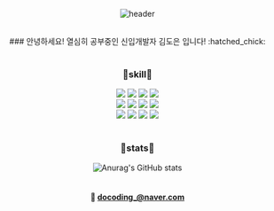 
<!--
**dodawndo/dodawndo** is a ✨ _special_ ✨ repository because its `README.md` (this file) appears on your GitHub profile.

Here are some ideas to get you started:

- 🔭 I’m currently working on ...
- 🌱 I’m currently learning ...
- 👯 I’m looking to collaborate on ...
- 🤔 I’m looking for help with ...
- 💬 Ask me about ...
- 📫 How to reach me: ...
- 😄 Pronouns: ...
- ⚡ Fun fact: ...
-->

<div align=center>

![header](https://capsule-render.vercel.app/api?type=rounded&color=auto&height=100&section=header&text=Hello!&animation=twinkling&fontSize=40)

<br>  
### 안녕하세요! 열심히 공부중인 신입개발자 김도은 입니다! :hatched_chick:
<br>
<br>  
  
### :icecream:skill:icecream:

<img src="https://img.shields.io/badge/Java-EB1B23?style=flat-square&logo=Java&logoColor=white"/>  
<img src="https://img.shields.io/badge/HTML5-E34F26?style=flat-square&logo=HTML5&logoColor=white"/>  
<img src="https://img.shields.io/badge/CSS3-1572B6?style=flat-square&logo=CSS3&logoColor=white"/>  
<img src="https://img.shields.io/badge/JavaScript-F7DF1E?style=flat-square&logo=JavaScript&logoColor=white"/> <br>
<img src="https://img.shields.io/badge/BootStrap-7952B3?style=flat-square&logo=BootStrap&logoColor=white"/> 
<img src="https://img.shields.io/badge/jQuery-0769AD?style=flat-square&logo=jQuery&logoColor=white"/>  
<img src="https://img.shields.io/badge/JSON-000000?style=flat-square&logo=JSON&logoColor=white"/> 
<img src="https://img.shields.io/badge/Spring-6DB33F?style=flat-square&logo=Spring&logoColor=white"/> <br>  
<img src="https://img.shields.io/badge/AndroidStudio-3DDC84?style=flat-square&logo=AndroidStudio&logoColor=white"/> 
<img src="https://img.shields.io/badge/MySQL-4479A1?style=flat-square&logo=MySQL&logoColor=white"/>
<img src="https://img.shields.io/badge/Oracle-F80000?style=flat-square&logo=Oracle&logoColor=white"/>
<img src="https://img.shields.io/badge/GitHub-181717?style=flat-square&logo=GitHub&logoColor=white"/>
<br>
<br>  

  
  
### :deciduous_tree:stats:deciduous_tree:
![Anurag's GitHub stats](https://github-readme-stats.vercel.app/api?username=dodawndo&count_private=true&show_icons=true&theme=buefy)
<br>
<br>  
  

#### :email: docoding_@naver.com  
  
  
<!--  
[![Top Langs](https://github-readme-stats.vercel.app/api/top-langs/?username=dodawndo&layout=compact)](https://github.com/dodawndo/github-readme-stats)
-->  

  
</div>
